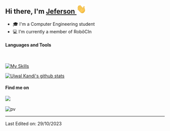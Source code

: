  <!--
**UjwalKandi/UjwalKandi** is a ✨ _special_ ✨ repository because its `README.md` (this file) appears on your GitHub profile.
-->

<h2 align="left">Hi there, I'm <a href="https://www.linkedin.com/in/jefersonseverino" target="_blank" rel="noopener noreferrer"> Jeferson </a> <img src="https://raw.githubusercontent.com/ABSphreak/ABSphreak/master/gifs/Hi.gif" height="30" />
</h2>

- 🎓 I'm a Computer Engineering student 
- 💻 I’m currently a member of RobôCIn

#### Languages and Tools 
<br />

[![My Skills](https://skillicons.dev/icons?i=c,cpp,git,linux,py)](https://skillicons.dev)

[![Ujwal Kandi's github stats](https://github-readme-stats-ujwalkandi.vercel.app/api?username=jefersonseverino&count_private=true&show_icons=true&theme=blue-green&hide_rank=false&hide=stars&include_all_commits=true)](https://github.com/jefersonseverino?tab=repositories)&nbsp;&nbsp;

#### Find me on  
 <p align='left'>
   <a href="https://www.linkedin.com/in/jeferson-severino/" target="_blank"><img height="25" src="https://raw.githubusercontent.com/UjwalKandi/UjwalKandi/changes-to-readme/svg/linkedin%20rect.svg"></a>&nbsp;&nbsp;
</p>

![pv](https://pageview.vercel.app/?github_user=jefersonseverino)


-----
Last Edited on: 29/10/2023

<!--
**jefersonseverino/jefersonseverino** is a ✨ _special_ ✨ repository because its `README.md` (this file) appears on your GitHub profile.

Here are some ideas to get you started:

- 🔭 I’m currently working on ...
- 🌱 I’m currently learning ...
- 👯 I’m looking to collaborate on ...
- 🤔 I’m looking for help with ...
- 💬 Ask me about ...
- 📫 How to reach me: ...
- 😄 Pronouns: ...
- ⚡ Fun fact: ...
-->
